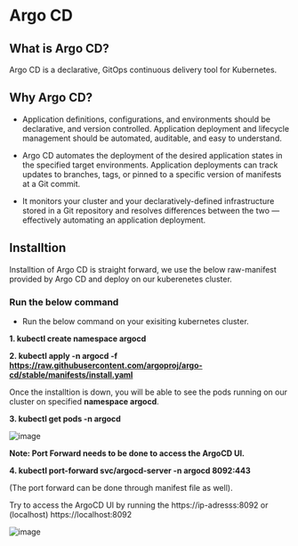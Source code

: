 # Argo CD

## What is Argo CD?
Argo CD is a declarative, GitOps continuous delivery tool for Kubernetes.

## Why Argo CD?
- Application definitions, configurations, and environments should be declarative, and version controlled. Application deployment and lifecycle management should be automated, auditable, and easy to understand.

- Argo CD automates the deployment of the desired application states in the specified target environments. Application deployments can track updates to branches, tags, or pinned to a specific version of manifests at a Git commit.

- It monitors your cluster and your declaratively-defined infrastructure stored in a Git repository and resolves differences between the two — effectively automating an application deployment. 

## Installtion

Installtion of Argo CD is straight forward, we use the below raw-manifest provided by Argo CD and deploy on our kuberenetes cluster.

### Run the below command

- Run the below command on your exisiting kubernetes cluster.

**1. kubectl create namespace argocd**

**2. kubectl apply -n argocd -f https://raw.githubusercontent.com/argoproj/argo-cd/stable/manifests/install.yaml**


Once the installtion is down, you will be able to see the pods running on our cluster on specified **namespace argocd**.

**3. kubectl get pods -n argocd**

![image](https://user-images.githubusercontent.com/113592437/221434779-632852c9-c9f0-4c4c-ad5b-aad0d323e28e.png)

**Note: Port Forward needs to be done to access the ArgoCD UI.**

**4. kubectl port-forward svc/argocd-server -n argocd 8092:443** 

(The port forward can be done through manifest file as well).

Try to access the ArgoCD UI by running the https://ip-adresss:8092 or (localhost) https://localhost:8092

![image](https://user-images.githubusercontent.com/113592437/221435255-4b8517b3-b33f-4b34-b479-ad2f6905b53a.png)

